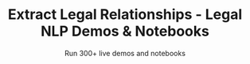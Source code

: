 ---
layout: demopagenew
title: Extract Legal Relationships - Legal NLP Demos & Notebooks
seotitle: 'Legal NLP: Extract Legal Relationships - John Snow Labs'
subtitle: Run 300+ live demos and notebooks
full_width: true
permalink: /legal_relation_extraction
key: demo
article_header:
  type: demo
license: false
mode: immersivebg
show_edit_on_github: false
show_date: false
data:
  sections:  
    - secheader: yes
      secheader:
        - subtitle: Extract Legal Relationships - Live Demos & Notebooks
          activemenu: legal_relation_extraction
      source: yes
      source: 
        - title: Legal Zero-shot Relation Extraction  
          id: legal_zero_shot_relation_extraction   
          image: 
              src: /assets/images/Legal_Zero-shot_Relation_Extraction.svg
          image2: 
              src: /assets/images/Legal_Zero-shot_Relation_Extraction_f.svg
          excerpt: This demo shows how you can carry out Relation Extraction without training any model, just with some textual examples.
          actions:
          - text: Live Demo
            type: normal
            url: https://demo.johnsnowlabs.com/legal/LEGRE_ZEROSHOT/
          - text: Colab
            type: blue_btn
            url: 
        - title: Extract Relations between Parties in agreements  
          id: extract_relations_between_parties_agreement  
          image: 
              src: /assets/images/Extract_Relations_between_Parties.svg
          image2: 
              src: /assets/images/Extract_Relations_between_Parties_f.svg
          excerpt: This model uses Deep Learning Name Entity Recognition and a Relation Extraction models to extract the document type (DOC), the Effective Date (EFFDATE), the PARTIES in an agreement and their ALIAS (separate and collectively).
          actions:
          - text: Live Demo
            type: normal
            url: https://demo.johnsnowlabs.com/legal/LEGALRE_PARTIES/
          - text: Colab
            type: blue_btn
            url:
        - title: Extract Syntactic Relationships in Legal sentences 
          id: extract_syntactic_relationships_legal_sentences    
          image: 
              src: /assets/images/Extract_Syntactic_Relationships_in_Legal_sentences.svg
          image2: 
              src: /assets/images/Extract_Syntactic_Relationships_in_Legal_sentences_f.svg
          excerpt: This demo shows how legal sentence elements can be accessed using syntactic relationships (dependency parser).
          actions:
          - text: Live Demo
            type: normal
            url: https://demo.johnsnowlabs.com/legal/LEGPIPE_RE/
          - text: Colab
            type: blue_btn
            url:             
---